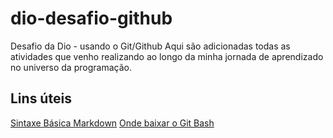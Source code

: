 # dio-desafio-github
Desafio da Dio - usando o Git/Github
Aqui são adicionadas todas as atividades que venho realizando ao longo da minha jornada de aprendizado no universo da programação.

## Lins úteis
[Sintaxe Básica Markdown](https://www.markdownguide.org/basic-syntax/)
[Onde baixar o Git Bash](https://git-scm.com/downloads)
